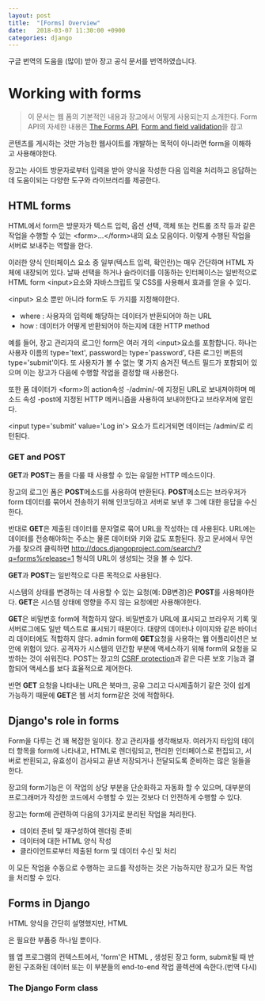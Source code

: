 ```yaml
---
layout: post
title:  "[Forms] Overview"
date:   2018-03-07 11:30:00 +0900
categories: django
---
```


구글 번역의 도움을 (많이) 받아 장고 공식 문서를 번역하였습니다.

# Working with forms

> 이 문서는 웹 폼의 기본적인 내용과 장고에서 어떻게 사용되는지 소개한다. Form API의 자세한 내용은 [The Forms API](https://docs.djangoproject.com/en/2.0/ref/forms/api/), [Form and field validation](https://docs.djangoproject.com/en/2.0/ref/forms/validation/)을 참고

콘텐츠를 게시하는 것만 가능한 웹사이트를 개발하는 목적이 아니라면 form을 이해하고 사용해야한다. 

장고는 사이트 방문자로부터 입력을 받아 양식을 작성한 다음 입력을 처리하고 응답하는데 도움이되는 다양한 도구와 라이브러리를 제공한다.

## HTML forms

HTML에서 form은 방문자가 텍스트 입력, 옵션 선택, 객체 또는 컨트롤 조작 등과 같은 작업을 수행할 수 있는 \<form>...\</form>내의 요소 모음이다. 이렇게 수행된 작업을 서버로 보내주는 역할을 한다.

이러한 양식 인터페이스 요소 중 일부(텍스트 입력, 확인란)는 매우 간단하며 HTML 자체에 내장되어 있다. 날짜 선택을 하거나 슬라이더를 이동하는 인터페이스는 일반적으로 HTML form \<input>요소와 자바스크립트 및 CSS를 사용해서 효과를 얻을 수 있다.

\<input> 요소 뿐만 아니라 form도 두 가지를 지정해야한다.  

- where : 사용자의 입력에 해당하는 데이터가 반환되어야 하는 URL
- how : 데이터가 어떻게 반환되어야 하는지에 대한 HTTP method

예를 들어, 장고 관리자의 로그인 form은 여러 개의 \<input>요소를 포함합니다. 하나는 사용자 이름의 type='text', password는 type='password', 다른  로그인 버튼의 type='submit'이다. 또 사용자가 볼 수 없는 몇 가지 숨겨진 텍스트 필드가 포함되어 있으며 이는 장고가 다음에 수행할 작업을 결정할 때 사용한다.

또한 폼 데이터가 \<form>의 action속성 -/admin/-에 지정된 URL로 보내져야하며 메소드 속성 -post에 지정된 HTTP 메커니즘을 사용하여 보내야한다고 브라우저에 알린다.

\<input type='submit' value='Log in'> 요소가 트리거되면 데이터는 /admin/로 리턴된다.

### GET and POST

**GET**과 **POST**는 폼을 다룰 때 사용할 수 있는 유일한 HTTP 메소드이다.

장고의 로그인 폼은 **POST**메소드를 사용하여 반환된다. **POST**메소드는 브라우저가 form 데이터를 묶어서 전송하기 위해 인코딩하고 서버로 보낸 후 그에 대한 응답을 수신한다.

반대로 **GET**은 제출된 데이터를 문자열로 묶어 URL을 작성하는 데 사용된다. URL에는 데이터를 전송해야하는 주소는 물론 데이터와 키와 값도 포함된다. 장고 문서에서 무언가를 찾으려 클릭하면 http://docs.djangoproject.com/search/?q=forms%release=1 형식의 URL이 생성되는 것을 볼 수 있다.

**GET**과 **POST**는 일반적으로 다른 목적으로 사용된다.

시스템의 상태를 변경하는 데 사용할 수 있는 요청(예: DB변경)은 **POST**를 사용해야한다. **GET**은 시스템 상태에 영향을 주지 않는 요청에만 사용해야한다.

**GET**은 비밀번호 form에 적합하지 않다. 비밀번호가 URL에 표시되고 브라우저 기록 및 서버로그에도 일반 텍스트로 표시되기 때문이다. 대량의 데이터나 이미지와 같은 바이너리 데이터에도 적합하지 않다. admin form에 **GET**요청을 사용하는 웹 어플리이션은 보안에 위험이 있다. 공격자가 시스템의 민간함 부분에 액세스하기 위해 form의 요청을 모방하는 것이 쉬워진다. POST는 장고의 [CSRF protection](https://docs.djangoproject.com/en/2.0/ref/csrf/)과 같은 다른 보호 기능과 결합되어 액세스를 보다 효율적으로 제어한다.

반면 **GET** 요청을 나타내는 URL은 북마크, 공유 그리고 다시제출하기 같은 것이 쉽게 가능하기 때문에 **GET**은 웹 서치 form같은 것에 적합하다. 

## Django's role in forms

Form을 다루는 건 꽤 복잡한 일이다. 장고 관리자를 생각해보자. 여러가지 타입의 데이터 항목을 form에 나타내고, HTML로 렌더링되고, 편리한 인터페이스로 편집되고, 서버로 반횐되고, 유효성이 검사되고 끝낸 저장되거나 전달되도록 준비하는 많은 일들을 한다. 

장고의 form기능은 이 작업의 상당 부분을 단순화하고 자동화 할 수 있으며, 대부분의 프로그래머가 작성한 코드에서 수행할 수 있는 것보다 더 안전하게 수행할 수 있다.

장고는 form에 관련하여 다음의 3가지로 분리된 작업을 처리한다.

- 데이터 준비 및 재구성하여 렌더링 준비
- 데이터에 대한 HTML 양식 작성
- 클라이언트로부터 제출된 form 및 데이터 수신 및 처리

이 모든 작업을 수동으로 수행하는 코드를 작성하는 것은 가능하지만 장고가 모든 작업을 처리할 수 있다.

## Forms in Django

HTML 양식을 간단히 설명했지만, HTML <form>은 필요한 부품중 하나일 뿐이다.

웹 앱 프로그램의 컨텍스트에서, 'form'은 HTML <form>, 생성된 장고 form, submit될 때 반환된 구조화된 데이터 또는 이 부분들의 end-to-end 작업 콜렉션에 속한다.(번역 다시)

### The Django Form class
